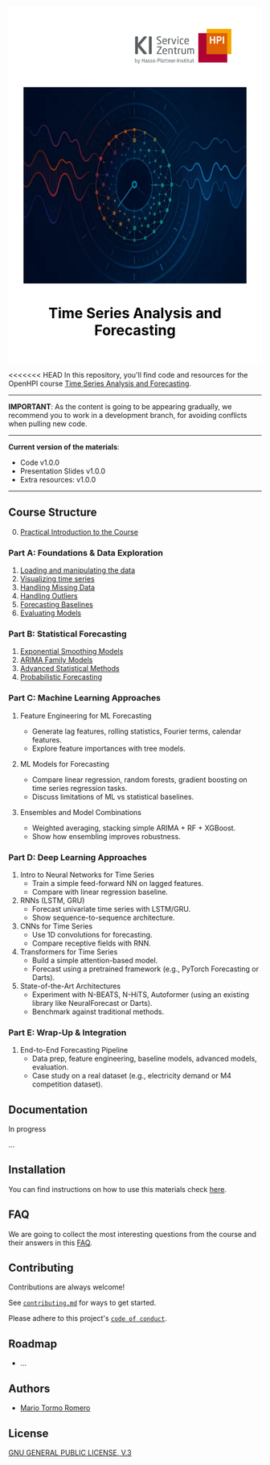 <div style="background-color: #ffffff; color: #000000; padding: 30px;">
    <p style="text-align:right;"><img src="./media/images/kisz_logo.png" alt="kisz logo" width="192" height="69" style="margin-right: 30px; margin-bottom:30px;"></p>
    <p style="text-align:center;"><img src="./media/images/mooc_image.png" alt="mooc image" width="628" height="390"></p>
    <h1 style="text-align:center;"> Time Series Analysis and Forecasting </h1>
</div>

<<<<<<< HEAD
In this repository, you'll find code and resources for the OpenHPI course [Time Series Analysis and Forecasting](https://open.hpi.de/courses/timeseries2025).

---

**IMPORTANT**: As the content is going to be appearing gradually, we recommend you to work in a development branch, for avoiding conflicts when pulling new code.  

---

**Current version of the materials**:

- Code v1.0.0
- Presentation Slides v1.0.0
- Extra resources: v1.0.0

---
## Course Structure

0. [Practical Introduction to the Course](./notebooks/01_Introduction.ipynb)

### Part A: Foundations & Data Exploration

1. [Loading and manipulating the data](./notebooks/A01_Loading_data.ipynb)
2. [Visualizing time series](./notebooks/A02_Basic_plotting.ipynb)
3. [Handling Missing Data](./notebooks/A03_Handling_missing_data.ipynb)
4. [Handling Outliers](./notebooks/A04_Handling_outliers.ipynb)
5. [Forecasting Baselines](./notebooks/A05_Handling_outliers.ipynb)
6. [Evaluating Models](./notebooks/A06_Evaluating_models.ipynb)

### Part B: Statistical Forecasting

1. [Exponential Smoothing Models](./notebooks/B01_Exponential_smoothing_models.ipynb)
2. [ARIMA Family Models](./notebooks/B02_ARIMA_models.ipynb)
3. [Advanced Statistical Methods](./notebooks/B03_Advanced_statistical_models.ipynb)
4. [Probabilistic Forecasting](./notebooks/B04_Probabilistic_forecasting.ipynb)

### Part C: Machine Learning Approaches

1. Feature Engineering for ML Forecasting
    - Generate lag features, rolling statistics, Fourier terms, calendar features.
    - Explore feature importances with tree models.

2. ML Models for Forecasting
    - Compare linear regression, random forests, gradient boosting on time series regression tasks.
    - Discuss limitations of ML vs statistical baselines.
3. Ensembles and Model Combinations
    - Weighted averaging, stacking simple ARIMA + RF + XGBoost.
    - Show how ensembling improves robustness.

### Part D: Deep Learning Approaches

1. Intro to Neural Networks for Time Series
    - Train a simple feed-forward NN on lagged features.
    - Compare with linear regression baseline.
2. RNNs (LSTM, GRU)
    - Forecast univariate time series with LSTM/GRU.
    - Show sequence-to-sequence architecture.
3. CNNs for Time Series
    - Use 1D convolutions for forecasting.
    - Compare receptive fields with RNN.
4. Transformers for Time Series
    - Build a simple attention-based model.
    - Forecast using a pretrained framework (e.g., PyTorch Forecasting or Darts).
5. State-of-the-Art Architectures
    - Experiment with N-BEATS, N-HiTS, Autoformer (using an existing library like NeuralForecast or Darts).
   - Benchmark against traditional methods.

### Part E: Wrap-Up & Integration

1. End-to-End Forecasting Pipeline
    - Data prep, feature engineering, baseline models, advanced models, evaluation.
    - Case study on a real dataset (e.g., electricity demand or M4 competition dataset).


## Documentation

In progress

...

## Installation

You can find instructions on how to use this materials check [here](/notebooks/01_introduction.ipynb).

## FAQ

We are going to collect the most interesting questions from the course and their answers in this [FAQ](FAQ.md).

## Contributing

Contributions are always welcome!

See [`contributing.md`](contributing.md) for ways to get started.

Please adhere to this project's [`code of conduct`](CODE_OF_CONDUCT.md).

## Roadmap

- ...

## Authors

- [Mario Tormo Romero](https://github.com/mt0rm0)

## License

[GNU GENERAL PUBLIC LICENSE, V.3](LICENSE)
